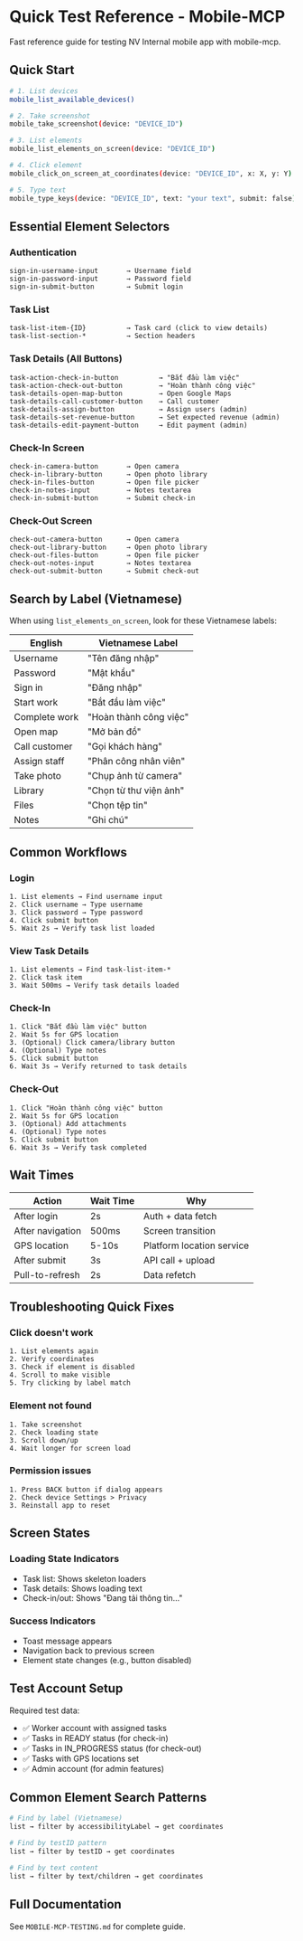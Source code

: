 # Quick Test Reference - Mobile-MCP

Fast reference guide for testing NV Internal mobile app with mobile-mcp.

## Quick Start

```bash
# 1. List devices
mobile_list_available_devices()

# 2. Take screenshot
mobile_take_screenshot(device: "DEVICE_ID")

# 3. List elements
mobile_list_elements_on_screen(device: "DEVICE_ID")

# 4. Click element
mobile_click_on_screen_at_coordinates(device: "DEVICE_ID", x: X, y: Y)

# 5. Type text
mobile_type_keys(device: "DEVICE_ID", text: "your text", submit: false)
```

## Essential Element Selectors

### Authentication
```
sign-in-username-input       → Username field
sign-in-password-input       → Password field
sign-in-submit-button        → Submit login
```

### Task List
```
task-list-item-{ID}          → Task card (click to view details)
task-list-section-*          → Section headers
```

### Task Details (All Buttons)
```
task-action-check-in-button          → "Bắt đầu làm việc"
task-action-check-out-button         → "Hoàn thành công việc"
task-details-open-map-button         → Open Google Maps
task-details-call-customer-button    → Call customer
task-details-assign-button           → Assign users (admin)
task-details-set-revenue-button      → Set expected revenue (admin)
task-details-edit-payment-button     → Edit payment (admin)
```

### Check-In Screen
```
check-in-camera-button       → Open camera
check-in-library-button      → Open photo library
check-in-files-button        → Open file picker
check-in-notes-input         → Notes textarea
check-in-submit-button       → Submit check-in
```

### Check-Out Screen
```
check-out-camera-button      → Open camera
check-out-library-button     → Open photo library
check-out-files-button       → Open file picker
check-out-notes-input        → Notes textarea
check-out-submit-button      → Submit check-out
```

## Search by Label (Vietnamese)

When using `list_elements_on_screen`, look for these Vietnamese labels:

| English | Vietnamese Label |
|---------|-----------------|
| Username | "Tên đăng nhập" |
| Password | "Mật khẩu" |
| Sign in | "Đăng nhập" |
| Start work | "Bắt đầu làm việc" |
| Complete work | "Hoàn thành công việc" |
| Open map | "Mở bản đồ" |
| Call customer | "Gọi khách hàng" |
| Assign staff | "Phân công nhân viên" |
| Take photo | "Chụp ảnh từ camera" |
| Library | "Chọn từ thư viện ảnh" |
| Files | "Chọn tệp tin" |
| Notes | "Ghi chú" |

## Common Workflows

### Login
```
1. List elements → Find username input
2. Click username → Type username
3. Click password → Type password
4. Click submit button
5. Wait 2s → Verify task list loaded
```

### View Task Details
```
1. List elements → Find task-list-item-*
2. Click task item
3. Wait 500ms → Verify task details loaded
```

### Check-In
```
1. Click "Bắt đầu làm việc" button
2. Wait 5s for GPS location
3. (Optional) Click camera/library button
4. (Optional) Type notes
5. Click submit button
6. Wait 3s → Verify returned to task details
```

### Check-Out
```
1. Click "Hoàn thành công việc" button
2. Wait 5s for GPS location
3. (Optional) Add attachments
4. (Optional) Type notes
5. Click submit button
6. Wait 3s → Verify task completed
```

## Wait Times

| Action | Wait Time | Why |
|--------|-----------|-----|
| After login | 2s | Auth + data fetch |
| After navigation | 500ms | Screen transition |
| GPS location | 5-10s | Platform location service |
| After submit | 3s | API call + upload |
| Pull-to-refresh | 2s | Data refetch |

## Troubleshooting Quick Fixes

### Click doesn't work
```
1. List elements again
2. Verify coordinates
3. Check if element is disabled
4. Scroll to make visible
5. Try clicking by label match
```

### Element not found
```
1. Take screenshot
2. Check loading state
3. Scroll down/up
4. Wait longer for screen load
```

### Permission issues
```
1. Press BACK button if dialog appears
2. Check device Settings > Privacy
3. Reinstall app to reset
```

## Screen States

### Loading State Indicators
- Task list: Shows skeleton loaders
- Task details: Shows loading text
- Check-in/out: Shows "Đang tải thông tin..."

### Success Indicators
- Toast message appears
- Navigation back to previous screen
- Element state changes (e.g., button disabled)

## Test Account Setup

Required test data:
- ✅ Worker account with assigned tasks
- ✅ Tasks in READY status (for check-in)
- ✅ Tasks in IN_PROGRESS status (for check-out)
- ✅ Tasks with GPS locations set
- ✅ Admin account (for admin features)

## Common Element Search Patterns

```bash
# Find by label (Vietnamese)
list → filter by accessibilityLabel → get coordinates

# Find by testID pattern
list → filter by testID → get coordinates

# Find by text content
list → filter by text/children → get coordinates
```

## Full Documentation

See `MOBILE-MCP-TESTING.md` for complete guide.
